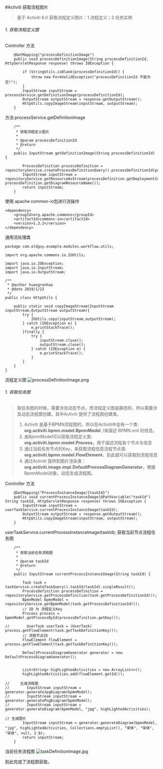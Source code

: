 #Activiti 获取流程图片

> 基于 Activiti 6.0
>  获取流程定义图片：1.流程定义；2.任务实例

###### 1.  获取流程定义图
Controller 方法
```
    @GetMapping("processDefinitionImage")
    public void processDefinitionImage(String processDefinitionId, HttpServletResponse response) throws IOException {

        if (StringUtils.isBlank(processDefinitionId)) {
            throw new FormValidException("processDefinitionId 不能为空!");
        }
        InputStream inputStream = processService.getDefinitionImage(processDefinitionId);
        OutputStream outputStream = response.getOutputStream();
        HttpUtils.copyImageStream(inputStream, outputStream);
    }
```
方法:processService.getDefinitionImage
```
    /**
     * 获取流程定义图片
     *
     * @param processDefinitionId
     * @return
     */
    public InputStream getDefinitionImage(String processDefinitionId) {

        ProcessDefinition processDefinition = repositoryService.createProcessDefinitionQuery().processDefinitionId(processDefinitionId).singleResult();
        InputStream inputStream = repositoryService.getResourceAsStream(processDefinition.getDeploymentId(), processDefinition.getDiagramResourceName());
        return inputStream;
    }

```
使用 apache common-io包进行流操作
```
<dependency>
	<groupId>org.apache.commons</groupId>
	<artifactId>commons-io</artifactId>
	<version>1.3.2</version>
</dependency>
```
通用流处理类
```
package com.oldguy.example.modules.workflow.utils;

import org.apache.commons.io.IOUtils;

import java.io.IOException;
import java.io.InputStream;
import java.io.OutputStream;

/**
 * @author huangrenhao
 * @date 2019/1/22
 */
public class HttpUtils {

    public static void copyImageStream(InputStream inputStream,OutputStream outputStream){
        try {
            IOUtils.copy(inputStream,outputStream);
        } catch (IOException e) {
            e.printStackTrace();
        }finally {
            try {
                inputStream.close();
                outputStream.close();
            } catch (IOException e) {
                e.printStackTrace();
            }
        }
    }
}

```
流程定义图
![processDefinitionImage.png](https://upload-images.jianshu.io/upload_images/14387783-07eac05d305f8be6.png?imageMogr2/auto-orient/strip%7CimageView2/2/w/1240)



###### 1.  获取任务图
>取任务图的时候，需要涉及动态节点，而流程定义图是静态的，所以需要涉及动态流程图创建。其中Activiti 提供了流程图创建类。
> 1. Activiti 是基于BPMN流程图的，所以在Activiti中会有一个类: **org.activiti.bpmn.model.BpmnModel** ,l来描述 BPMN.xml 的信息。
> 2. 由BpmnModel可以获取流程定义类: **org.activiti.bpmn.model.Process**，用于描述流程各个节点与信息
> 3. 通过当前任务节点的Key，来获取流程信息流程节点类: **org.activiti.bpmn.model.FlowElement**，到此就可以获取到流程信息
> 4. 通过Activiti 提供到图片渲染类：**org.activiti.image.impl.DefaultProcessDiagramGenerator**，根据BpmnModel对象，动态生成流程图。

Controller 方法
```
    @GetMapping("ProcessInstanceImage/{taskId}")
    public void currentProcessInstanceImage(@PathVariable("taskId") String taskId, HttpServletResponse response) throws IOException {
        InputStream inputStream = userTaskService.currentProcessInstanceImage(taskId);
        OutputStream outputStream = response.getOutputStream();
        HttpUtils.copyImageStream(inputStream, outputStream);
    }
```
userTaskService.currentProcessInstanceImage(taskId); 获取当前节点流程任务图
```
    /**
     * 获取当前任务流程图
     *
     * @param taskId
     * @return
     */
    public InputStream currentProcessInstanceImage(String taskId) {

        Task task = taskService.createTaskQuery().taskId(taskId).singleResult();
        ProcessDefinition processDefinition = repositoryService.getProcessDefinition(task.getProcessDefinitionId());
        BpmnModel bpmnModel = repositoryService.getBpmnModel(task.getProcessDefinitionId());
        // ID 为 流程定义Key
        Process process = bpmnModel.getProcessById(processDefinition.getKey());

//        UserTask userTask = (UserTask) process.getFlowElement(task.getTaskDefinitionKey());
        // 流程节点ID
        FlowElement flowElement = process.getFlowElement(task.getTaskDefinitionKey());

        DefaultProcessDiagramGenerator generator = new DefaultProcessDiagramGenerator();


        List<String> highLightedActivities = new ArrayList<>();
        highLightedActivities.add(flowElement.getId());

//     生成流程图
//        InputStream inputStream = generator.generateJpgDiagram(bpmnModel);
//        InputStream inputStream = generator.generatePngDiagram(bpmnModel);
//        InputStream inputStream = generator.generateDiagram(bpmnModel, "jpg", highLightedActivities);

// 生成图片
        InputStream inputStream = generator.generateDiagram(bpmnModel, "jpg", highLightedActivities, Collections.emptyList(), "宋体", "宋体", "宋体", null, 2.0);
        return inputStream;
    }
```

当前任务流程图
![taskDefinitionImage.jpg](https://upload-images.jianshu.io/upload_images/14387783-82b4a794f9019f81.jpg?imageMogr2/auto-orient/strip%7CimageView2/2/w/1240)

到此完成了流程图获取。